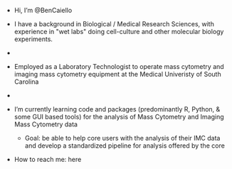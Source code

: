 - Hi, I’m @BenCaiello
- I have a background in Biological / Medical Research Sciences, with experience in "wet labs" doing cell-culture and other molecular biology experiments.
- 
- Employed as a Laboratory Technologist to operate mass cytometry and imaging mass cytometry equipment at the Medical Univeristy of South Carolina
- 
- I’m currently learning code and packages (predominantly R, Python, & some GUI based tools) for the analysis of Mass Cytometry and Imaging Mass Cytometry data
  - Goal: be able to help core users with the analysis of their IMC data and develop a standardized pipeline for analysis offered by the core
 
    
- How to reach me: here

<!---
BenCaiello/BenCaiello is a ✨ special ✨ repository because its `README.md` (this file) appears on your GitHub profile.
You can click the Preview link to take a look at your changes.
--->
